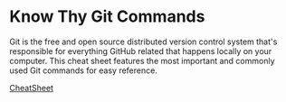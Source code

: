 # Know Thy Git Commands

Git is the free and open source distributed version control system that's responsible for everything GitHub related that happens locally on your computer. This cheat sheet features the most important and commonly used Git commands for easy reference.

[CheatSheet](https://education.github.com/git-cheat-sheet-education.pdf)
